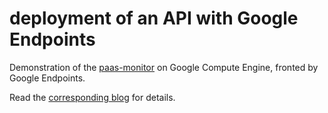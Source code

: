 # deployment of an API with Google Endpoints
Demonstration of the [paas-monitor](https://github.com/mvanholsteijn/paas-monitor) on Google Compute Engine, fronted by Google Endpoints.

Read the [corresponding blog](https://binx.io/blog/2018/12/01/how-to-expose-your-api-using-google-cloud-endpoints/) for details.

